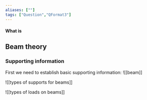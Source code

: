 ```yaml
---
aliases: [""]
tags: ["Question","QFormat3"]
---
```


#### What is
## Beam theory
### Supporting information
First we need to establish basic supporting information:
![[beam]]

![[types of supports for beams]]

![[types of loads on beams]]
